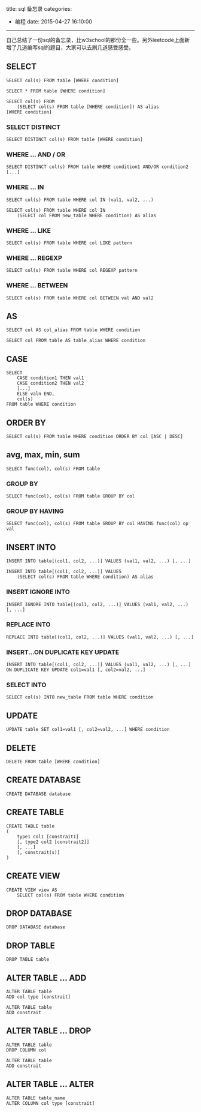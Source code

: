 title: sql 备忘录
categories:
  - 编程
date: 2015-04-27 16:10:00
---

自己总结了一份sql的备忘录，比w3school的那份全一些。另外leetcode上面新增了几道编写sql的题目，大家可以去刷几道感受感受。

<!-- more -->

## SELECT ##

```
SELECT col(s) FROM table [WHERE condition]
```

```
SELECT * FROM table [WHERE condition]
```

```
SELECT col(s) FROM 
    (SELECT col(s) FROM table [WHERE condition]) AS alias
[WHERE condition]
```

### SELECT DISTINCT ###

```
SELECT DISTINCT col(s) FROM table [WHERE condition]
```

### WHERE ... AND / OR ###

```
SELECT DISTINCT col(s) FROM table WHERE condition1 AND/OR condition2 [...]
```

### WHERE ... IN ###

```
SELECT col(s) FROM table WHERE col IN (val1, val2, ...)
```

```
SELECT col(s) FROM table WHERE col IN 
    (SELECT col FROM new_table WHERE condition) AS alias
```

### WHERE ... LIKE ###

```
SELECT col(s) FROM table WHERE col LIKE pattern
```

### WHERE ... REGEXP ###

```
SELECT col(s) FROM table WHERE col REGEXP pattern
```

### WHERE ... BETWEEN ###

```
SELECT col(s) FROM table WHERE col BETWEEN val AND val2
```

## AS ##

```
SELECT col AS col_alias FROM table WHERE condition
```

```
SELECT col FROM table AS table_alias WHERE condition
```

## CASE ##

```
SELECT 
    CASE condition1 THEN val1
    CASE condition2 THEN val2
    [...]
    ELSE valn END,
    col(s)
FROM table WHERE condition
```

## ORDER BY ##

```
SELECT col(s) FROM table WHERE condition ORDER BY col [ASC | DESC]
```

## avg, max, min, sum ##

```
SELECT func(col), col(s) FROM table
```

### GROUP BY ###

```
SELECT func(col), col(s) FROM table GROUP BY col
```

### GROUP BY HAVING ###

```
SELECT func(col), col(s) FROM table GROUP BY col HAVING func(col) op val
```

## INSERT INTO ##

```
INSERT INTO table[(col1, col2, ...)] VALUES (val1, val2, ...) [, ...]
```

```
INSERT INTO table[(col1, col2, ...)] VALUES 
    (SELECT col(s) FROM table WHERE condition) AS alias
```

### INSERT IGNORE INTO ###

```
INSERT IGNORE INTO table[(col1, col2, ...)] VALUES (val1, val2, ...) [, ...]
```

### REPLACE INTO ###

```
REPLACE INTO table[(col1, col2, ...)] VALUES (val1, val2, ...) [, ...]
```

### INSERT...ON DUPLICATE KEY UPDATE ###

```
INSERT INTO table[(col1, col2, ...)] VALUES (val1, val2, ...) [, ...]
ON DUPLICATE KEY UPDATE col1=val1 [, col2=val2, ...]
```

### SELECT INTO ###

```
SELECT col(s) INTO new_table FROM table WHERE condition
```

## UPDATE ##

```
UPDATE table SET col1=val1 [, col2=val2, ...] WHERE condition
```

## DELETE ##

```
DELETE FROM table [WHERE condition]
```

## CREATE DATABASE ##

```
CREATE DATABASE database
```

## CREATE TABLE ##

```
CREATE TABLE table
(
    type1 col1 [constrait1]
    [, type2 col2 [constrait2]]
    [, ...]
    [, constrait(s)]
)
```

## CREATE VIEW ##

```
CREATE VIEW view AS
    SELECT col(s) FROM table WHERE condition
```

## DROP DATABASE ##

```
DROP DATABASE database
```

## DROP TABLE ##

```
DROP TABLE table
```

## ALTER TABLE ... ADD ##

```
ALTER TABLE table
ADD col type [constrait]
```

```
ALTER TABLE table
ADD constrait
```

## ALTER TABLE ... DROP ##

```
ALTER TABLE table 
DROP COLUMN col
```

```
ALTER TABLE table
ADD constrait
```

## ALTER TABLE ... ALTER ##

```
ALTER TABLE table_name
ALTER COLUMN col type [constrait]
```